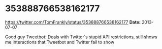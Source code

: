 # 353888766538162177
https://twitter.com/TomFrankly/status/353888766538162177
**Date:** 2013-07-07

Good guy Tweetbot: Deals with Twitter's stupid API restrictions, still shows me interactions that Tweetbot and Twitter fail to show
